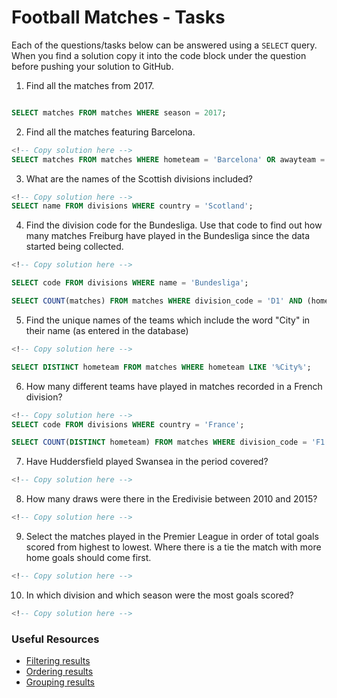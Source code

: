 # Football Matches - Tasks

Each of the questions/tasks below can be answered using a `SELECT` query. When you find a solution copy it into the code block under the question before pushing your solution to GitHub.

1) Find all the matches from 2017.

```sql

SELECT matches FROM matches WHERE season = 2017;
```

2) Find all the matches featuring Barcelona.

```sql
<!-- Copy solution here -->
SELECT matches FROM matches WHERE hometeam = 'Barcelona' OR awayteam = 'Barcelona';

```

3) What are the names of the Scottish divisions included?

```sql
<!-- Copy solution here -->
SELECT name FROM divisions WHERE country = 'Scotland';

```

4) Find the division code for the Bundesliga. Use that code to find out how many matches Freiburg have played in the Bundesliga since the data started being collected.

```sql
<!-- Copy solution here -->

SELECT code FROM divisions WHERE name = 'Bundesliga';

SELECT COUNT(matches) FROM matches WHERE division_code = 'D1' AND (hometeam = 'Freiburg' OR awayteam = 'Freiburg');
```

5) Find the unique names of the teams which include the word "City" in their name (as entered in the database)

```sql
<!-- Copy solution here -->

SELECT DISTINCT hometeam FROM matches WHERE hometeam LIKE '%City%';
```

6) How many different teams have played in matches recorded in a French division?

```sql
<!-- Copy solution here -->
SELECT code FROM divisions WHERE country = 'France';

SELECT COUNT(DISTINCT hometeam) FROM matches WHERE division_code = 'F1' OR division_code = 'F2';


```

7) Have Huddersfield played Swansea in the period covered?

```sql
<!-- Copy solution here -->


```

8) How many draws were there in the Eredivisie between 2010 and 2015?

```sql
<!-- Copy solution here -->


```

9) Select the matches played in the Premier League in order of total goals scored from highest to lowest. Where there is a tie the match with more home goals should come first.

```sql
<!-- Copy solution here -->


```

10) In which division and which season were the most goals scored?

```sql
<!-- Copy solution here -->


```

### Useful Resources

- [Filtering results](https://www.w3schools.com/sql/sql_where.asp)
- [Ordering results](https://www.w3schools.com/sql/sql_orderby.asp)
- [Grouping results](https://www.w3schools.com/sql/sql_groupby.asp)